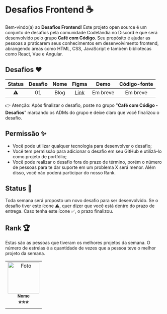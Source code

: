 # Desafios Frontend ☕

Bem-vindo(a) ao **Desafios Frontend**! Este projeto open source é um conjunto de desafios pela comunidade Codelândia no Discord e que será desenvolvido pelo grupo **Café com Código**. Seu propósito é ajudar as pessoas a praticarem seus conhecimentos em desenvolvimento frontend, abrangendo áreas como HTML, CSS, JavaScript e também bibliotecas como React, Vue e Angular.

## Desafios ❤️

| Status | Desafio | Nome |                      Figma                       |   Demo   | Código-fonte |
| :----: | :-----: | :--: | :----------------------------------------------: | :------: | :----------: |
|   ⚠️   |   01    | Blog | [Link](https://bit.ly/cafe-com-codigo-desafio-1) | Em breve |   Em breve   |

👉 Atenção: Após finalizar o desafio, poste no grupo "**Café com Código - Desafios**" marcando os ADMs do grupo e deixe claro que você finalizou o desafio.

## Permissão ✨

- Você pode utilizar qualquer tecnologia para desenvolver o desafio;
- Você tem permissão para adicionar o desafio em seu GitHub e utilizá-lo como projeto de portfólio;
- Você pode realizar o desafio fora do prazo de término, porém o número de pessoas para te dar suporte em um problema X será menor. Além disso, você não poderá participar do nosso Rank.

## Status 🚨

Toda semana será proposto um novo desafio para ser desenvolvido. Se o desafio tiver este ícone ⚠️, quer dizer que você está dentro do prazo de entrega. Caso tenha este ícone ✅, o prazo finalizou.

## Rank 🏆

Estas são as pessoas que tiveram os melhores projetos da semana. O número de estrelas é a quantidade de vezes que a pessoa teve o melhor projeto da semana.

<table>
  <tr>
    <td align="center">
      <a href="https://github.com/octocat" title="Perfil">
        <img src="https://avatars.githubusercontent.com/u/583231" width="100px;" alt="Foto"/><br>
        <sub>
          <b>Nome</b>
        </sub>
      </a>
      <br>
      <b>⭐⭐⭐</b>
    </td>
  </tr>
</table>
